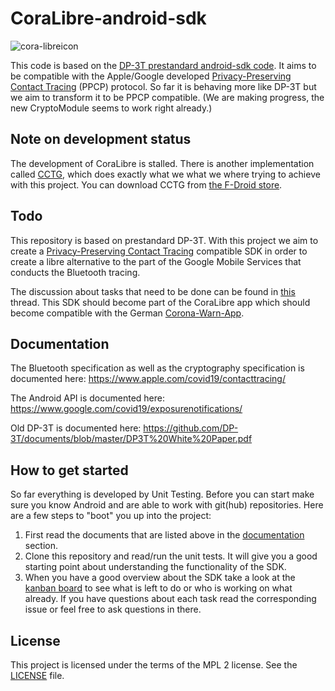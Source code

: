 # CoraLibre-android-sdk

![cora-libreicon](https://user-images.githubusercontent.com/1891273/85005834-9cda9d80-b159-11ea-83d9-52d8c662a31d.png)

This code is based on the [DP-3T prestandard android-sdk code](https://github.com/DP-3T/dp3t-sdk-android/tree/prestandard).
It aims to be compatible with the Apple/Google developed [Privacy-Preserving Contact Tracing](https://www.apple.com/covid19/contacttracing/) (PPCP) protocol.
So far it is behaving more like DP-3T but we aim to transform it to be PPCP compatible. (We are making progress, the new CryptoModule seems to work right already.)

## Note on development status

The development of CoraLibre is stalled. There is another implementation called [CCTG](https://codeberg.org/corona-contact-tracing-germany/cwa-android), which does exactly what we what we where trying to achieve with this project. You can download CCTG from [the F-Droid store](https://f-droid.org/packages/de.corona.tracing/).

## Todo

This repository is based on prestandard DP-3T. With this project we aim to create a [Privacy-Preserving Contact Tracing](https://www.apple.com/covid19/contacttracing/) compatible SDK in order to create a libre alternative to the part of the Google Mobile Services that conducts the Bluetooth tracing.

The discussion about tasks that need to be done can be found in [this](https://github.com/corona-warn-app/cwa-app-android/issues/75) thread.
This SDK should become part of the CoraLibre app which should become compatible with the German [Corona-Warn-App](https://github.com/corona-warn-app/cwa-app-android).

## Documentation

The Bluetooth specification as well as the cryptography specification is documented here:
https://www.apple.com/covid19/contacttracing/

The Android API is documented here:
https://www.google.com/covid19/exposurenotifications/

Old DP-3T is documented here:
https://github.com/DP-3T/documents/blob/master/DP3T%20White%20Paper.pdf

## How to get started

So far everything is developed by Unit Testing. Before you can start make sure you know Android and are able to work with git(hub) repositories.
Here are a few steps to "boot" you up into the project:

1. First read the documents that are listed above in the [documentation](#documentation) section.
2. Clone this repository and read/run the unit tests. It will give you a good starting point about understanding the functionality of the SDK.
3. When you have a good overview about the SDK take a look at the [kanban board](https://github.com/CoraLibre/CoraLibre-android-sdk/projects/1) to see what is left to do or who is working on what already. If you have questions about each task read the corresponding issue or feel free to ask questions in there.

## License

This project is licensed under the terms of the MPL 2 license. See the [LICENSE](LICENSE) file.
